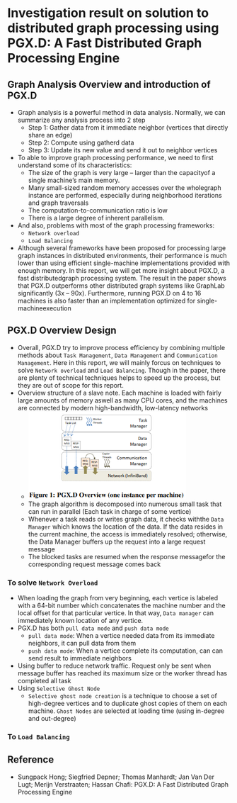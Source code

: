 # Investigation result on solution to distributed graph processing using PGX.D: A Fast Distributed Graph Processing Engine

## Graph Analysis Overview and introduction of PGX.D

+ Graph analysis is a powerful method in data analysis. Normally, we can summarize any analysis process into 2 step
  + Step 1: Gather data from it immediate neighbor (vertices that directly share an edge)
  + Step 2: Compute using gatherd data
  + Step 3: Update its new value and send it out to neighbor vertices
+ To able to improve graph processing performance, we need to first understand some of its characteristics:
  + The size of the graph is very large – larger than the capacityof a single machine’s main memory.
  + Many small-sized random memory accesses over the wholegraph instance are performed, especially during neighborhood iterations and graph traversals
  + The computation-to-communication ratio is low
  + There is a large degree of inherent parallelism.
+ And also, problems with most of the graph processing frameworks:
  + `Network overload`
  + `Load Balancing`
+ Although several frameworks have been proposed for processing large graph instances in distributed environments, their performance is much lower than using efficient single-machine implementations provided with enough memory. In this report, we will get more insight about PGX.D, a fast  distributedgraph  processing  system. The result in the paper shows that  PGX.D outperforms other distributed graph systems like GraphLab significantly (3x – 90x). Furthermore, running PGX.D on 4 to 16 machines is also  faster  than  an  implementation optimized for single-machineexecution

## PGX.D Overview Design

+ Overall, PGX.D try to improve process efficiency by combining multiple methods about `Task Management`, `Data Management` and `Communication Management`. Here in this report, we will mainly forcus on techniques to solve `Network overload` and `Load Balancing`. Though in the paper, there are plenty of technical techniques helps to speed up the process, but they are out of scope for this report.
+ Overview structure of a slave note. Each  machine  is  loaded  with  fairly  large  amounts  of  memory  aswell as many CPU cores, and the machines are connected by modern high-bandwidth, low-latency networks
  + ![alt text](./img1.png)
  + The graph algorithm is decomposed into numerous small task that can run in parallel (Each task in charge of some vertice)
  + Whenever a task reads or writes graph data, it checks withthe `Data Manager` which knows the location of the data. If the data resides in the current machine, the access is immediately resolved; otherwise,  the  Data  Manager  buffers  up  the  request  into  a  large request message
  + The blocked tasks are resumed when the response messagefor the corresponding request message comes back

### To solve `Network Overload`

+ When loading the graph from very beginning, each vertice is labeled with a 64-bit number which concatenates the machine number and the local offset for that particular vertice. In that way, `Data manager` can immediately known location of any vertice.
+ PGX.D has both `pull data mode` and `push data mode`
  + `pull data mode`: When a vertice needed data from its immediate neighbors, it can pull data from them
  + `push data mode`: When a vertice complete its computation, can can send result to immediate neighbors
+ Using buffer to reduce network traffic. Request only be sent when message buffer has reached its maximum size or the worker thread has completed all task
+ Using `Selective Ghost Node`
  + `Selective ghost node creation` is a technique to choose a set of high-degree vertices and to duplicate ghost copies of them on each machine. `Ghost Nodes` are selected at loading time (using in-degree and out-degree)

### To `Load Balancing`

## Reference

+ Sungpack Hong; Siegfried Depner; Thomas Manhardt; Jan Van Der Lugt; Merijn Verstraaten; Hassan Chafi: PGX.D: A Fast Distributed Graph Processing Engine 


